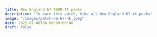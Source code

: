 ```yaml
---
title: New England 67 4000-ft peaks 
description: "To earn this patch, hike all New England 67 4k peaks"
image: "/images/patch-ne-67-4k.jpeg"
date: 2022-01-08T06:00:00+00:00
draft: false
---
```

